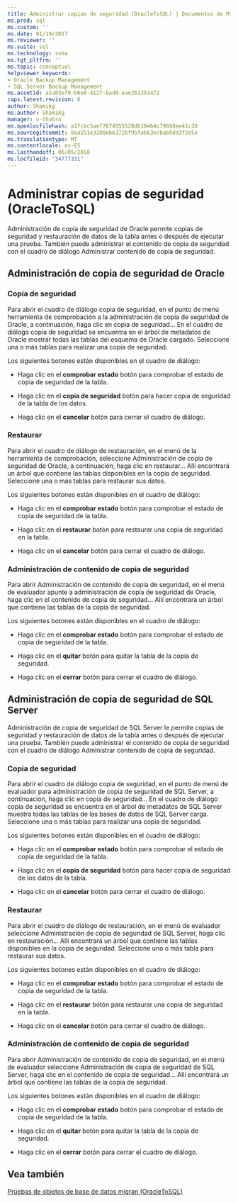 ```yaml
---
title: Administrar copias de seguridad (OracleToSQL) | Documentos de Microsoft
ms.prod: sql
ms.custom: ''
ms.date: 01/19/2017
ms.reviewer: ''
ms.suite: sql
ms.technology: ssma
ms.tgt_pltfrm: ''
ms.topic: conceptual
helpviewer_keywords:
- Oracle Backup Management
- SQL Server Backup Management
ms.assetid: a1a03ef9-b6e8-4127-bad0-eae261251472
caps.latest.revision: 6
author: Shamikg
ms.author: Shamikg
manager: v-thobro
ms.openlocfilehash: a17cbc5aef7874555520db18464c79698ee41c30
ms.sourcegitcommit: 8aa151e3280eb6372bf95fab63ecbab9dd3f2e5e
ms.translationtype: MT
ms.contentlocale: es-ES
ms.lasthandoff: 06/05/2018
ms.locfileid: "34777331"
---
```

# <a name="managing-backups-oracletosql"></a>Administrar copias de seguridad (OracleToSQL)
Administración de copia de seguridad de Oracle permite copias de seguridad y restauración de datos de la tabla antes o después de ejecutar una prueba. También puede administrar el contenido de copia de seguridad con el cuadro de diálogo Administrar contenido de copia de seguridad.  
  
## <a name="oracle-backup-management"></a>Administración de copia de seguridad de Oracle  
  
### <a name="backup"></a>Copia de seguridad  
Para abrir el cuadro de diálogo copia de seguridad, en el punto de menú herramienta de comprobación a la administración de copia de seguridad de Oracle, a continuación, haga clic en copia de seguridad... En el cuadro de diálogo copia de seguridad se encuentra en el árbol de metadatos de Oracle mostrar todas las tablas del esquema de Oracle cargado. Seleccione una o más tablas para realizar una copia de seguridad.  
  
Los siguientes botones están disponibles en el cuadro de diálogo:  
  
-   Haga clic en el **comprobar estado** botón para comprobar el estado de copia de seguridad de la tabla.  
  
-   Haga clic en el **copia de seguridad** botón para hacer copia de seguridad de la tabla de los datos.  
  
-   Haga clic en el **cancelar** botón para cerrar el cuadro de diálogo.  
  
### <a name="restore"></a>Restaurar  
Para abrir el cuadro de diálogo de restauración, en el menú de la herramienta de comprobación, seleccione Administración de copia de seguridad de Oracle, a continuación, haga clic en restaurar... Allí encontrará un árbol que contiene las tablas disponibles en la copia de seguridad. Seleccione una o más tablas para restaurar sus datos.  
  
Los siguientes botones están disponibles en el cuadro de diálogo:  
  
-   Haga clic en el **comprobar estado** botón para comprobar el estado de copia de seguridad de la tabla.  
  
-   Haga clic en el **restaurar** botón para restaurar una copia de seguridad en la tabla.  
  
-   Haga clic en el **cancelar** botón para cerrar el cuadro de diálogo.  
  
### <a name="managing-backup-contents"></a>Administración de contenido de copia de seguridad  
Para abrir Administración de contenido de copia de seguridad, en el menú de evaluador apunte a administración de copia de seguridad de Oracle, haga clic en el contenido de copia de seguridad... Allí encontrará un árbol que contiene las tablas de la copia de seguridad.  
  
Los siguientes botones están disponibles en el cuadro de diálogo:  
  
-   Haga clic en el **comprobar estado** botón para comprobar el estado de copia de seguridad de la tabla.  
  
-   Haga clic en el **quitar** botón para quitar la tabla de la copia de seguridad.  
  
-   Haga clic en el **cerrar** botón para cerrar el cuadro de diálogo.  
  
## <a name="sql-server-backup-management"></a>Administración de copia de seguridad de SQL Server  
Administración de copia de seguridad de SQL Server le permite copias de seguridad y restauración de datos de la tabla antes o después de ejecutar una prueba. También puede administrar el contenido de copia de seguridad con el cuadro de diálogo Administrar contenido de copia de seguridad.  
  
### <a name="backup"></a>Copia de seguridad  
Para abrir el cuadro de diálogo copia de seguridad, en el punto de menú de evaluador para administración de copia de seguridad de SQL Server, a continuación, haga clic en copia de seguridad... En el cuadro de diálogo copia de seguridad se encuentra en el árbol de metadatos de SQL Server muestra todas las tablas de las bases de datos de SQL Server carga. Seleccione una o más tablas para realizar una copia de seguridad.  
  
Los siguientes botones están disponibles en el cuadro de diálogo:  
  
-   Haga clic en el **comprobar estado** botón para comprobar el estado de copia de seguridad de la tabla.  
  
-   Haga clic en el **copia de seguridad** botón para hacer copia de seguridad de los datos de la tabla.  
  
-   Haga clic en el **cancelar** botón para cerrar el cuadro de diálogo.  
  
### <a name="restore"></a>Restaurar  
Para abrir el cuadro de diálogo de restauración, en el menú de evaluador seleccione Administración de copia de seguridad de SQL Server, haga clic en restauración... Allí encontrará un árbol que contiene las tablas disponibles en la copia de seguridad. Seleccione uno o más tabla para restaurar sus datos.  
  
Los siguientes botones están disponibles en el cuadro de diálogo:  
  
-   Haga clic en el **comprobar estado** botón para comprobar el estado de copia de seguridad de la tabla.  
  
-   Haga clic en el **restaurar** botón para restaurar una copia de seguridad en la tabla.  
  
-   Haga clic en el **cancelar** botón para cerrar el cuadro de diálogo.  
  
### <a name="managing-backup-contents"></a>Administración de contenido de copia de seguridad  
Para abrir Administración de contenido de copia de seguridad, en el menú de evaluador seleccione Administración de copia de seguridad de SQL Server, haga clic en el contenido de copia de seguridad... Allí encontrará un árbol que contiene las tablas de la copia de seguridad.  
  
Los siguientes botones están disponibles en el cuadro de diálogo:  
  
-   Haga clic en el **comprobar estado** botón para comprobar el estado de copia de seguridad de la tabla.  
  
-   Haga clic en el **quitar** botón para quitar la tabla de la copia de seguridad.  
  
-   Haga clic en el **cerrar** botón para cerrar el cuadro de diálogo.  
  
## <a name="see-also"></a>Vea también  
[Pruebas de objetos de base de datos migran &#40;OracleToSQL&#41;](../../ssma/oracle/testing-migrated-database-objects-oracletosql.md)  
  
